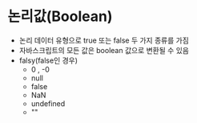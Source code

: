# 논리값(Boolean)

* 논리 데이터 유형으로 true 또는 false 두 가지 종류를 가짐
* 자바스크립트의 모든 값은 boolean 값으로 변환될 수 있음
* falsy(false인 경우)
  * 0 , -0
  * null
  * false
  * NaN
  * undefined
  * ""